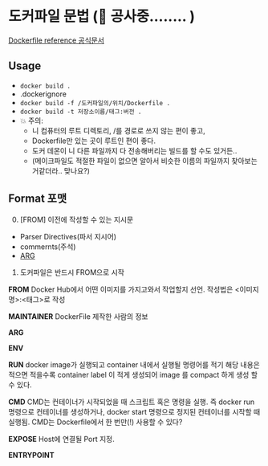 # 도커파일 문법 (🚧 공사중........ )
[Dockerfile reference 공식문서](https://docs.docker.com/engine/reference/builder/)

## Usage
- `docker build .`
- .dockerignore
- `docker build -f /도커파일의/위치/Dockerfile .`
- `docker build -t 저장소이름/태그:버전 .`
- 💥 주의:
  - 니 컴퓨터의 루트 디렉토리, /를 경로로 쓰지 않는 편이 좋고,
  - Dockerfile만 있는 곳이 루트인 편이 좋다.
  - 도커 데몬이 니 다른 파일까지 다 전송해버리는 빌드를 할 수도 있거든..
  - (메이크파일도 적절한 파일이 없으면 알아서 비슷한 이름의 파일까지 찾아보는거같더라.. 맞나요?)
  
## Format 포맷
0. [FROM] 이전에 작성할 수 있는 지시문
  * Parser Directives(파서 지시어)
  * commernts(주석)
  * [ARG](변수)
1. 도커파일은 반드시 FROM으로 시작

**FROM**
Docker Hub에서 어떤 이미지를 가지고와서 작업할지 선언. 작성법은 <이미지명>:<태그>로 작성

**MAINTAINER**
DockerFile 제작한 사람의 정보

**ARG**

**ENV**

**RUN**
docker image가 실행되고 container 내에서 실행될 명령어를 적기
해당 내용은 적으면 적을수록 container label 이 적게 생성되어 image 를 compact 하게 생성 할 수 있다.

**CMD**
CMD는 컨테이너가 시작되었을 때 스크립트 혹은 명령을 실행.
즉 docker run 명령으로 컨테이너를 생성하거나, docker start 명령으로 정지된 컨테이너를 시작할 때 실행됨.
CMD는 Dockerfile에서 한 번만(!) 사용할 수 있다?

**EXPOSE**
Host에 연결될 Port 지정.

**ENTRYPOINT**
